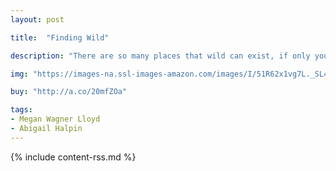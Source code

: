 ```yaml
---
layout: post

title:  "Finding Wild"

description: "There are so many places that wild can exist, if only you know where to look! Can you find it? Two kids set off on an adventure away from their urban home and discover all the beauty of the natural world. From the bark on the trees to the sudden storm that moves across the sky to fire and flowers, and snowflakes and fresh fruit. As the children make their way through the woods and back to the paved and noisy streets, they discover that wild exists not just off in some distant place, but right in their own backyard."

img: "https://images-na.ssl-images-amazon.com/images/I/51R62x1vg7L._SL480_.jpg"

buy: "http://a.co/20mfZOa"

tags:
- Megan Wagner Lloyd
- Abigail Halpin
---
```


{% include content-rss.md %}